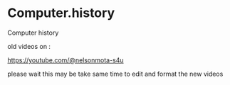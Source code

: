 # Computer.history
Computer history 


old videos on :

https://youtube.com/@nelsonmota-s4u

please wait this may be take same time to edit and format the new videos
